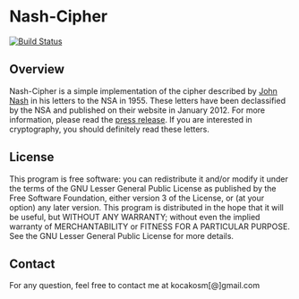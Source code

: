 Nash-Cipher
===========

[![Build Status](https://secure.travis-ci.org/kocakosm/nash-cipher.png?branch=master)](http://travis-ci.org/kocakosm/nash-cipher)


Overview
--------

Nash-Cipher is a simple implementation of the cipher described by
[John Nash](http://en.wikipedia.org/wiki/John_Forbes_Nash,_Jr.) in his
letters to the NSA in 1955. These letters have been declassified by the NSA and
published on their website in January 2012. For more information, please read the
[press release](http://www.nsa.gov/public_info/press_room/2012/nash_exhibit.shtml).
If you are interested in cryptography, you should definitely read these letters.


License
-------

This program is free software: you can redistribute it and/or modify it under
the terms of the GNU Lesser General Public License as published by the Free
Software Foundation, either version 3 of the License, or (at your option) any
later version.
This program is distributed in the hope that it will be useful, but WITHOUT ANY
WARRANTY; without even the implied warranty of MERCHANTABILITY or FITNESS FOR A
PARTICULAR PURPOSE. See the GNU Lesser General Public License for more details.


Contact
-------

For any question, feel free to contact me at kocakosm[@]gmail.com
